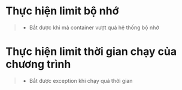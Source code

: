 # Thực hiện limit bộ nhớ
>- Bắt được khi mà container vượt quá hệ thống bộ nhớ


# Thực hiện limit thời gian chạy của chương trình
>- Bắt được exception khi chạy quá thời gian


